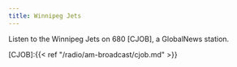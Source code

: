 ```yaml
---
title: Winnipeg Jets
---
```

Listen to the Winnipeg Jets on 680 [CJOB],
a GlobalNews station.

[CJOB]:{{< ref "/radio/am-broadcast/cjob.md" >}}
